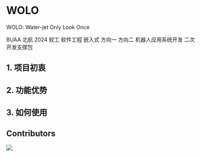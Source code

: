 # WOLO
WOLO: Water-jet Only Look Once

BUAA 北航 2024 软工 软件工程 嵌入式 方向一 方向二 机器人应用系统开发 二次开发支撑包



## 1. 项目初衷





## 2. 功能优势





## 3. 如何使用





## Contributors

<a href="https://github.com/Mxoder/WOLO/graphs/contributors">
  <img src="https://contrib.rocks/image?repo=Mxoder/WOLO" />
</a>
